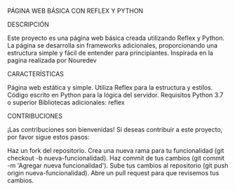 
PÁGINA WEB BÁSICA CON REFLEX Y PYTHON

DESCRIPCIÓN

Este proyecto es una página web básica creada utilizando Reflex y Python. La página se desarrolla sin frameworks adicionales, proporcionando una estructura simple y fácil de entender para principiantes. Inspirada en la pagina realizada por Nouredev

CARACTERÍSTICAS

Página web estática y simple.
Utiliza Reflex para la estructura y estilos.
Código escrito en Python para la lógica del servidor.
Requisitos
Python 3.7 o superior
Bibliotecas adicionales:
reflex

CONTRIBUCIONES

¡Las contribuciones son bienvenidas! Si deseas contribuir a este proyecto, por favor sigue estos pasos:

Haz un fork del repositorio.
Crea una nueva rama para tu funcionalidad (git checkout -b nueva-funcionalidad).
Haz commit de tus cambios (git commit -m 'Agregar nueva funcionalidad').
Sube tus cambios al repositorio (git push origin nueva-funcionalidad).
Abre un pull request para que revisemos tus cambios.
